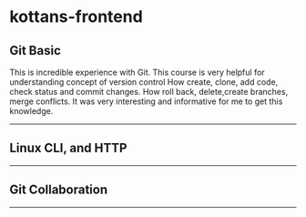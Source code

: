 # kottans-frontend

## Git Basic

This is incredible experience with Git.
This course is very helpful for understanding concept of version control
How create, clone, add code, check status and commit changes.
How roll back, delete,create branches, merge conflicts.
It was very interesting and informative for me to get this knowledge.

___

## Linux CLI, and HTTP

___

## Git Collaboration

___